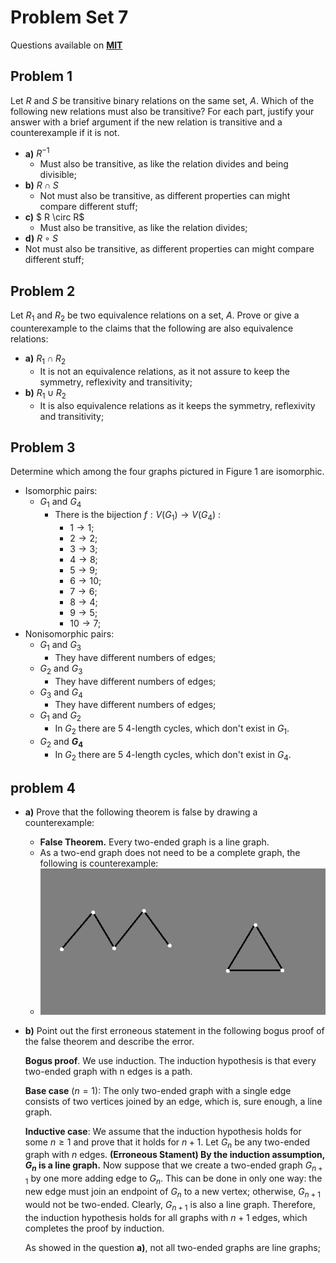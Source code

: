 # Problem Set 7

Questions available on [**MIT**](https://openlearninglibrary.mit.edu/assets/courseware/v1/928a5fa2e85cef96a30fa3e58dbf5682/asset-v1:OCW+6.042J+2T2019+type@asset+block/MIT6_042JS15_ps7.pdf)

## Problem 1

Let $R$ and $S$ be transitive binary relations on the same set, $A$. Which of the following new relations must also be transitive? For each part, justify your answer with a brief argument if the new relation is transitive and a counterexample if it is not.

* **a)** $R^{ -1}$
  * Must also be transitive, as like the relation divides and being divisible;
* **b)** $R \cap S$
  * Not must also be transitive, as different properties can might compare different stuff;
* **c)** $ R \circ R$
  * Must also be transitive, as like the relation divides;
*  **d)** $R \circ S$
  * Not must also be transitive, as different properties can might compare different stuff;

## Problem 2

Let $R_1$ and $R_2$ be two equivalence relations on a set, $A$. Prove or give a counterexample to the claims that the following are also equivalence relations:

* **a)** $R_1 \cap R_2$
  * It is not an equivalence relations, as it not assure to keep the symmetry, reflexivity and transitivity; 
* **b)** $R_1 \cup R_2$
  * It is also equivalence relations as it keeps the symmetry, reflexivity and transitivity; 

## Problem 3

Determine which among the four graphs pictured in Figure 1 are isomorphic. 

* Isomorphic pairs:
  * $G_1$ and $G_4$
    * There is the bijection $f : V(G_1) \to V(G_4)$ :
      * $1 \to 1$;
      * $2 \to 2$;
      * $3 \to 3$;
      * $4 \to 8$;
      * $5 \to 9$;
      * $6 \to 10$;
      * $7 \to 6$;
      * $8 \to 4$;
      * $9 \to 5$;
      * $10 \to 7$;
* Nonisomorphic pairs:
  * $G_1$ and $G_3$
    * They have different numbers of edges;
  * $G_2$ and $G_3$
    * They have different numbers of edges;
  * $G_3$ and $G_4$
    * They have different numbers of edges;
  * $G_1$ and $G_2$
    * In $G_2$ there are 5 4-length cycles, which don't exist in $G_1$.
  * $G_2$ and **$G_4$**
    * In $G_2$ there are 5 4-length cycles, which don't exist in $G_4$.

## problem 4

* **a)** Prove that the following theorem is false by drawing a counterexample:

  * **False Theorem.** Every two-ended graph is a line graph.
  * As a two-end graph does not need to be a complete graph, the following is counterexample:
  * ![q-3-problem-set-7](https://raw.githubusercontent.com/gpm22/ossu-projects/main/Mathematics%20for%20Computer%20Science/Unit%202%20-%20Structures/q-3-problem-set-7.png)

* **b)** Point out the first erroneous statement in the following bogus proof of the false theorem and describe the error.

  **Bogus proof**. We use induction. The induction hypothesis is that every two-ended graph with n edges is a path.

  **Base case** $(n = 1)$: The only two-ended graph with a single edge consists of two vertices joined by an edge, which is, sure enough, a line graph.

  **Inductive case**: We assume that the induction hypothesis holds for some $n \geq 1$ and prove that it holds for
  $n + 1$.  Let $G_n$ be any two-ended graph with $n$ edges. **(Erroneous Stament) By the induction assumption, $G_n$ is a line graph.** Now suppose that we create a two-ended graph $G_ {n+1}$ by one more adding edge to $G_n$. This can be done in only one way: the new edge must join an endpoint of $G_n$ to a new vertex; otherwise, $G_{n+1}$ would not be two-ended. Clearly, $G_{n+1}$ is also a line graph. Therefore, the induction hypothesis holds for all graphs with $n+1$ edges, which completes the proof by induction.

  As showed in the question **a)**, not all two-ended graphs are line graphs;

  
